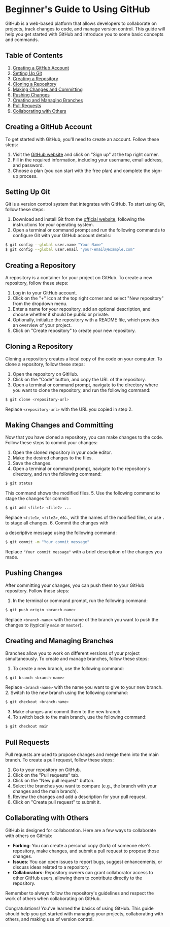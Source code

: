 # Beginner's Guide to Using GitHub

GitHub is a web-based platform that allows developers to collaborate on projects, track changes to code, and manage version control. This guide will help you get started with GitHub and introduce you to some basic concepts and commands.

## Table of Contents
1. [Creating a GitHub Account](#creating-a-github-account)
2. [Setting Up Git](#setting-up-git)
3. [Creating a Repository](#creating-a-repository)
4. [Cloning a Repository](#cloning-a-repository)
5. [Making Changes and Committing](#making-changes-and-committing)
6. [Pushing Changes](#pushing-changes)
7. [Creating and Managing Branches](#creating-and-managing-branches)
8. [Pull Requests](#pull-requests)
9. [Collaborating with Others](#collaborating-with-others)

## Creating a GitHub Account

To get started with GitHub, you'll need to create an account. Follow these steps:

1. Visit the [GitHub website](https://github.com/) and click on "Sign up" at the top right corner.
2. Fill in the required information, including your username, email address, and password.
3. Choose a plan (you can start with the free plan) and complete the sign-up process.

## Setting Up Git

Git is a version control system that integrates with GitHub. To start using Git, follow these steps:

1. Download and install Git from the [official website](https://git-scm.com/downloads), following the instructions for your operating system.
2. Open a terminal or command prompt and run the following commands to configure Git with your GitHub account details:

```bash
$ git config --global user.name "Your Name"
$ git config --global user.email "your-email@example.com"
```

## Creating a Repository

A repository is a container for your project on GitHub. To create a new repository, follow these steps:

1. Log in to your GitHub account.
2. Click on the "+" icon at the top right corner and select "New repository" from the dropdown menu.
3. Enter a name for your repository, add an optional description, and choose whether it should be public or private.
4. Optionally, initialize the repository with a README file, which provides an overview of your project.
5. Click on "Create repository" to create your new repository.

## Cloning a Repository

Cloning a repository creates a local copy of the code on your computer. To clone a repository, follow these steps:

1. Open the repository on GitHub.
2. Click on the "Code" button, and copy the URL of the repository.
3. Open a terminal or command prompt, navigate to the directory where you want to clone the repository, and run the following command:

```bash
$ git clone <repository-url>
```

Replace `<repository-url>` with the URL you copied in step 2.

## Making Changes and Committing

Now that you have cloned a repository, you can make changes to the code. Follow these steps to commit your changes:

1. Open the cloned repository in your code editor.
2. Make the desired changes to the files.
3. Save the changes.
4. Open a terminal or command prompt, navigate to the repository's directory, and run the following command:

```bash
$ git status
```

This command shows the modified files.
5. Use the following command to stage the changes for commit:

```bash
$ git add <file1> <file2> ...
```

Replace `<file1>`, `<file2>`, etc., with the names of the modified files, or use `.` to stage all changes.
6. Commit the changes with

 a descriptive message using the following command:

```bash
$ git commit -m "Your commit message"
```

Replace `"Your commit message"` with a brief description of the changes you made.

## Pushing Changes

After committing your changes, you can push them to your GitHub repository. Follow these steps:

1. In the terminal or command prompt, run the following command:

```bash
$ git push origin <branch-name>
```

Replace `<branch-name>` with the name of the branch you want to push the changes to (typically `main` or `master`).

## Creating and Managing Branches

Branches allow you to work on different versions of your project simultaneously. To create and manage branches, follow these steps:

1. To create a new branch, use the following command:

```bash
$ git branch <branch-name>
```

Replace `<branch-name>` with the name you want to give to your new branch.
2. Switch to the new branch using the following command:

```bash
$ git checkout <branch-name>
```

3. Make changes and commit them to the new branch.
4. To switch back to the main branch, use the following command:

```bash
$ git checkout main
```

## Pull Requests

Pull requests are used to propose changes and merge them into the main branch. To create a pull request, follow these steps:

1. Go to your repository on GitHub.
2. Click on the "Pull requests" tab.
3. Click on the "New pull request" button.
4. Select the branches you want to compare (e.g., the branch with your changes and the main branch).
5. Review the changes and add a description for your pull request.
6. Click on "Create pull request" to submit it.

## Collaborating with Others

GitHub is designed for collaboration. Here are a few ways to collaborate with others on GitHub:

- **Forking**: You can create a personal copy (fork) of someone else's repository, make changes, and submit a pull request to propose those changes.
- **Issues**: You can open issues to report bugs, suggest enhancements, or discuss ideas related to a repository.
- **Collaborators**: Repository owners can grant collaborator access to other GitHub users, allowing them to contribute directly to the repository.

Remember to always follow the repository's guidelines and respect the work of others when collaborating on GitHub.

Congratulations! You've learned the basics of using GitHub. This guide should help you get started with managing your projects, collaborating with others, and making use of version control.
